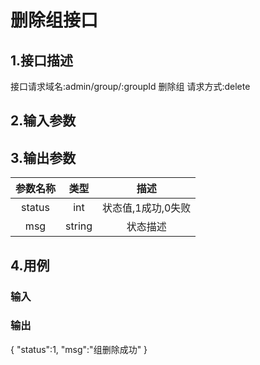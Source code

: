 # 删除组接口

## 1.接口描述

接口请求域名:admin/group/:groupId
删除组
请求方式:delete

## 2.输入参数

## 3.输出参数

|  参数名称  |  类型  |         描述         |
| :-------: | :----: | :------------------: |
| status | int | 状态值,1成功,0失败 |
| msg | string | 状态描述 |

## 4.用例

### 输入

### 输出

{
    "status":1,
    "msg":"组删除成功"
}
